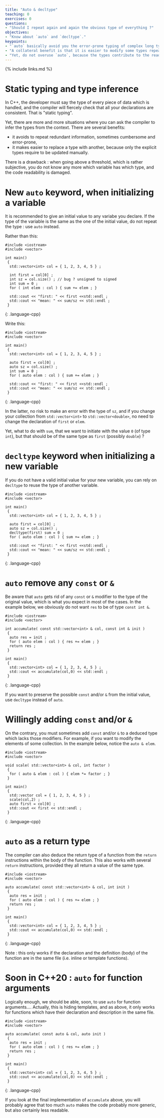 ```yaml
---
title: "Auto & decltype"
teaching: 0
exercises: 0
questions:
- "Should I repeat again and again the obvious type of everything ?"
objectives:
- "Know about `auto` and `decltype`."
keypoints:
- "`auto` basically avoid you the error-prone typing of complex long type names."
- "A collateral benefit is that it is easier to modify some types repeated all over the code."
- "Yet, do not overuse `auto`, because the types contribute to the readability of the code."
---
```


{% include links.md %}

# Static typing and type inference

In C++, the developer must say the type of every piece of data which is handled, and the compiler will fiercely check that all your declarations are consistent. That is "static typing".

Yet, there are more and more situations where you can ask the compiler to infer the types from the context.  There are several benefits:
* it avoids to repeat redundant information, sometimes cumbersome and error-prone,
* it makes easier to replace a type with another, because only the explicit types require to be updated manually.

There is a drawback : when going above a threshold, which is rather subjective, you do not know any more which variable has which type, and the code readability is damaged.

# New `auto` keyword, when initializing a variable

It is recommended to give an initial value to any variabe you declare. If the type of the variable is the same as the one of the initial value, do not repeat the type : use `auto` instead.

Rather than this:

~~~
#include <iostream>
#include <vector>

int main()
 {
  std::vector<int> col = { 1, 2, 3, 4, 5 } ;
  
  int first = col[0] ;
  int sz = col.size() ; // bug ? unsigned to signed
  int sum = 0 ;
  for ( int elem : col ) { sum += elem ; }
  
  std::cout << "first: " << first <<std::endl ;
  std::cout << "mean: " << sum/sz << std::endl ;
 }
~~~
{: .language-cpp}

Write this:

~~~
#include <iostream>
#include <vector>

int main()
 {
  std::vector<int> col = { 1, 2, 3, 4, 5 } ;
  
  auto first = col[0] ;
  auto sz = col.size() ;
  int sum = 0 ;
  for ( auto elem : col ) { sum += elem ; }
  
  std::cout << "first: " << first <<std::endl ;
  std::cout << "mean: " << sum/sz << std::endl ;
 }
~~~
{: .language-cpp}

In the latter, no risk to make an error with the type of `sz`, and if you change your collection from `std::vector<int>` to `std::vector<double>`, no need to change the declaration of `first` or `elem`.

Yet, what to do with `sum`, that we want to initiate with the value `0` (of type `int`), but that should be of the same type as `first` (possibly `double`) ?

# `decltype` keyword when initializing a new variable

If you do not have a valid initial value for your new variable, you can rely on  `decltype` to reuse the type of another variable.

~~~
#include <iostream>
#include <vector>

int main()
 {
  std::vector<int> col = { 1, 2, 3, 4, 5 } ;
  
  auto first = col[0] ;
  auto sz = col.size() ;
  decltype(first) sum = 0 ;
  for ( auto elem : col ) { sum += elem ; }
  
  std::cout << "first: " << first <<std::endl ;
  std::cout << "mean: " << sum/sz << std::endl ;
 }
~~~
{: .language-cpp}

# `auto` remove any `const` or `&`

Be aware that `auto` gets rid of any `const` or `&` modifier to the type of the original value, which is what you expect in most of the cases. In the example below, we obviously do not want `res` to be of type `const int &`.

~~~
#include <iostream>
#include <vector>

int accumulate( const std::vector<int> & col, const int & init )
 {
  auto res = init ;
  for ( auto elem : col ) { res += elem ; }
  return res ;
 }

int main()
 {
  std::vector<int> col = { 1, 2, 3, 4, 5 } ;
  std::cout << accumulate(col,0) << std::endl ;
 }
~~~
{: .language-cpp}

If you want to preserve the possible `const` and/or `&` from the initial value, use `decltype` instead of `auto`.

# Willingly adding `const` and/or `&`

On the contrary, you must sometimes add `const` and/or `&` to a deduced type which lacks those modifiers. For example, if you want to modify the elements of some collection. In the example below, notice the `auto & elem`.

~~~
#include <iostream>
#include <vector>

void scale( std::vector<int> & col, int factor )
 {
  for ( auto & elem : col ) { elem *= factor ; }
 }

int main()
 {
  std::vector col = { 1, 2, 3, 4, 5 } ;
  scale(col,2) ;
  auto first = col[0] ;
  std::cout << first << std::endl ;
 }
~~~
{: .language-cpp}

# `auto` as a return type

The compiler can also deduce the return type of a function from the `return` instructions within the body of the function. This also works with several `return` instructions, provided they all return a value of the same type.

~~~
#include <iostream>
#include <vector>

auto accumulate( const std::vector<int> & col, int init )
 {
  auto res = init ;
  for ( auto elem : col ) { res += elem ; }
  return res ;
 }

int main()
 {
  std::vector<int> col = { 1, 2, 3, 4, 5 } ;
  std::cout << accumulate(col,0) << std::endl ;
 }
~~~
{: .language-cpp}

Note : this only works if the declaration and the definition (body) of the function are in the same file (i.e. inline or template functions).

# Soon in C++20 : `auto` for function arguments

Logically enough, we should be able, soon, to use `auto` for function arguments.... Actually, this is hiding templates, and as above, it only works for functions which have their declaration and description in the same file.

~~~
#include <iostream>
#include <vector>

auto accumulate( const auto & col, auto init )
 {
  auto res = init ;
  for ( auto elem : col ) { res += elem ; }
  return res ;
 }

int main()
 {
  std::vector<int> col = { 1, 2, 3, 4, 5 } ;
  std::cout << accumulate(col,0) << std::endl ;
 }
~~~
{: .language-cpp}

If you look at the final implementation of `accumulate` above, you will probably agree that too much `auto` makes the code probably more generic, but also certainly less readable.
